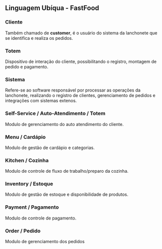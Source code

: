 ## Linguagem Ubíqua - FastFood

### Cliente
Também chamado de **customer**, é o usuário do sistema da lanchonete que se identifica e realiza os pedidos.

### Totem
Dispositivo de interação do cliente, possibilitando o registro, montagem de pedido e pagamento.

### Sistema
Refere-se ao software responsável por processar as operações da lanchonete, realizando o registro de clientes, gerenciamento de pedidos e integrações com sistemas extenos.

### Self-Service / Auto-Atendimento / Totem
Modulo de gerenciamento do auto atendimento do cliente.

### Menu / Cardápio
Modulo de gestão de cardápio e categorias.

### Kitchen / Cozinha
Modulo de controle de fluxo de trabalho/preparo da cozinha.

### Inventory / Estoque
Modulo de gestão de estoque e disponibilidade de produtos.

### Payment / Pagamento
Modulo de controle de pagamento.

### Order / Pedido
Modulo de gerenciamento dos pedidos
